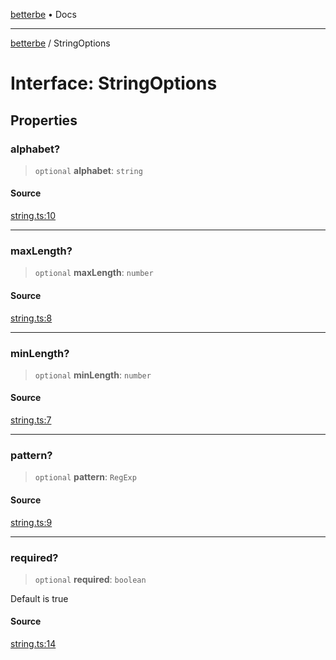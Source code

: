 [betterbe](../README.md) • Docs

---

[betterbe](../README.md) / StringOptions

# Interface: StringOptions

## Properties

### alphabet?

> `optional` **alphabet**: `string`

#### Source

[string.ts:10](https://github.com/ericvera/betterbe/blob/main/src/string.ts#L10)

---

### maxLength?

> `optional` **maxLength**: `number`

#### Source

[string.ts:8](https://github.com/ericvera/betterbe/blob/main/src/string.ts#L8)

---

### minLength?

> `optional` **minLength**: `number`

#### Source

[string.ts:7](https://github.com/ericvera/betterbe/blob/main/src/string.ts#L7)

---

### pattern?

> `optional` **pattern**: `RegExp`

#### Source

[string.ts:9](https://github.com/ericvera/betterbe/blob/main/src/string.ts#L9)

---

### required?

> `optional` **required**: `boolean`

Default is true

#### Source

[string.ts:14](https://github.com/ericvera/betterbe/blob/main/src/string.ts#L14)
